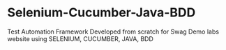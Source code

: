 # Selenium-Cucumber-Java-BDD
Test Automation Framework Developed from scratch for Swag Demo labs website using SELENIUM, CUCUMBER, JAVA, BDD
